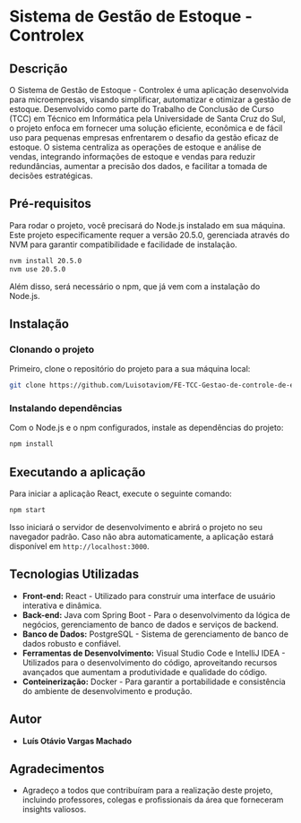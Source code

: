 # Sistema de Gestão de Estoque - Controlex

## Descrição

O Sistema de Gestão de Estoque - Controlex é uma aplicação desenvolvida para microempresas, visando simplificar, automatizar e otimizar a gestão de estoque. Desenvolvido como parte do Trabalho de Conclusão de Curso (TCC) em Técnico em Informática pela Universidade de Santa Cruz do Sul, o projeto enfoca em fornecer uma solução eficiente, econômica e de fácil uso para pequenas empresas enfrentarem o desafio da gestão eficaz de estoque. O sistema centraliza as operações de estoque e análise de vendas, integrando informações de estoque e vendas para reduzir redundâncias, aumentar a precisão dos dados, e facilitar a tomada de decisões estratégicas.

## Pré-requisitos

Para rodar o projeto, você precisará do Node.js instalado em sua máquina. Este projeto especificamente requer a versão 20.5.0, gerenciada através do NVM para garantir compatibilidade e facilidade de instalação.

```bash
nvm install 20.5.0
nvm use 20.5.0
```

Além disso, será necessário o npm, que já vem com a instalação do Node.js.

## Instalação

### Clonando o projeto

Primeiro, clone o repositório do projeto para a sua máquina local:

```bash
git clone https://github.com/Luisotaviom/FE-TCC-Gestao-de-controle-de-estoque.git
```

### Instalando dependências

Com o Node.js e o npm configurados, instale as dependências do projeto:

```bash
npm install
```

## Executando a aplicação

Para iniciar a aplicação React, execute o seguinte comando:

```bash
npm start
```


Isso iniciará o servidor de desenvolvimento e abrirá o projeto no seu navegador padrão. Caso não abra automaticamente, a aplicação estará disponível em `http://localhost:3000`.

## Tecnologias Utilizadas

- **Front-end:** React - Utilizado para construir uma interface de usuário interativa e dinâmica.
- **Back-end:** Java com Spring Boot - Para o desenvolvimento da lógica de negócios, gerenciamento de banco de dados e serviços de backend.
- **Banco de Dados:** PostgreSQL - Sistema de gerenciamento de banco de dados robusto e confiável.
- **Ferramentas de Desenvolvimento:** Visual Studio Code e IntelliJ IDEA - Utilizados para o desenvolvimento do código, aproveitando recursos avançados que aumentam a produtividade e qualidade do código.
- **Conteinerização:** Docker - Para garantir a portabilidade e consistência do ambiente de desenvolvimento e produção.


## Autor

- **Luís Otávio Vargas Machado**

## Agradecimentos

- Agradeço a todos que contribuíram para a realização deste projeto, incluindo professores, colegas e profissionais da área que forneceram insights valiosos.


